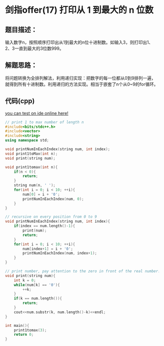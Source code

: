 # 剑指offer(17) 打印从 1 到最大的 n 位数

## 题目描述：

输入数字n，按照顺序打印出从1到最大的n位十进制数。如输入3，则打印出1、2、3一直到最大的3位数999。

## 解题思路：

将问题转换为全排列解法，利用递归实现：把数字的每一位都从0到9排列一遍，就得到所有十进制数。利用递归的方法实现。相当于嵌套了n个从0~9的for循环。

## 代码(cpp)

[you can test on ide online here!](https://ide.geeksforgeeks.org/e0W6qBRF1r)

```cpp
// print 1 to max number of length n 
#include<bits/stdc++.h> 
#include<vector>
#include<string>
using namespace std; 

void printNumInEachIndex(string num, int index);
void print1toMax(int n);
void print(string num);

void print1tomax(int n){
    if(n < 0){
        return;
    }
    string num(n, ' ');
    for(int i = 0; i < 10; ++i){
        num[0] = i + '0';
        printNumInEachIndex(num, 0);
    }
}

// recursive on every position from 0 to 9
void printNumInEachIndex(string num, int index){
    if(index == num.length()-1){
        print(num);
        return;
    }
    for(int i = 0; i < 10; ++i){
        num[index+1] = i + '0';
        printNumInEachIndex(num, index+1);
    }
}

// print number, pay attention to the zero in front of the real number.
void print(string num){
    int k = 0;
    while(num[k] == '0'){
        ++k;
    }
    if(k == num.length()){
        return;
    }
    cout<<num.substr(k, num.length()-k)<<endl;
}

int main(){
    print1tomax(3);
    return 0;
}
```
